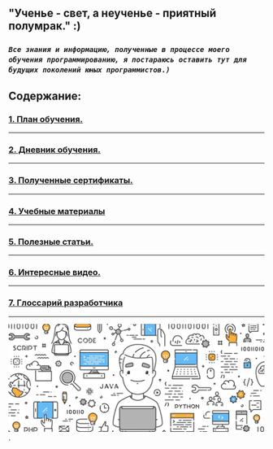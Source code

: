 ## "Ученье - свет, а неученье - приятный полумрак."  :)

### *`Все знания и информацию, полученные в процессе моего обучения программированию, я постараюсь оставить тут для будущих поколений юных программистов.)`*

## Содержание:
### [1. План обучения.](/general_information/Study_programs.md)
***
### [2. Дневник обучения.](/general_information/diary.md)
***
### [3. Полученные сертификаты.](/sertificates/sertificates.md)
***
### [4. Учебные материалы](/study_materials/study_materials.md)
***
### [5. Полезные статьи.](/articles/articles_references.md)
***
### [6. Интересные видео.](/video/video.md)
***
### [7. Глоссарий разработчика](/study_materials/glossarium_for_developers.md)
***
![](/images/img/MainREADME.jpeg).
